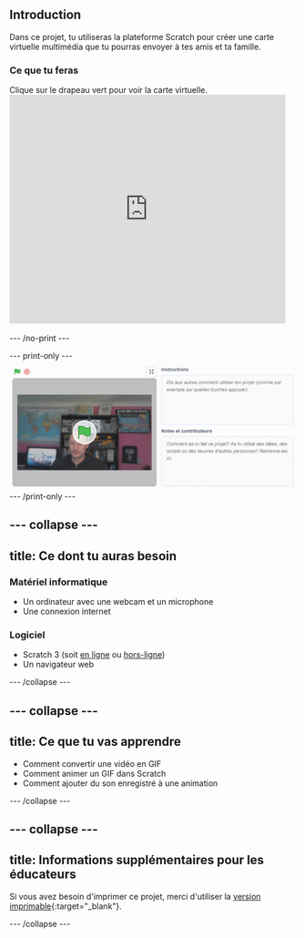 ## Introduction

Dans ce projet, tu utiliseras la plateforme Scratch pour créer une carte virtuelle multimédia que tu pourras envoyer à tes amis et ta famille.

### Ce que tu feras

Clique sur le drapeau vert pour voir la carte virtuelle. <iframe src="https://scratch.mit.edu/projects/419313682/embed" allowtransparency="true" width="485" height="402" frameborder="0" scrolling="no" allowfullscreen></iframe>

--- /no-print ---

--- print-only --- ![Complete project](images/showcase_static.png) --- /print-only ---

--- collapse ---
---
title: Ce dont tu auras besoin
---
### Matériel informatique

- Un ordinateur avec une webcam et un microphone
- Une connexion internet

### Logiciel

- Scratch 3 (soit [en ligne](http://rpf.io/scratchon) ou [hors-ligne](http://rpf.io/scratchoff))
- Un navigateur web

--- /collapse ---

--- collapse ---
---
title: Ce que tu vas apprendre
---

- Comment convertir une vidéo en GIF
- Comment animer un GIF dans Scratch
- Comment ajouter du son enregistré à une animation

--- /collapse ---

--- collapse ---
---
title: Informations supplémentaires pour les éducateurs
---

Si vous avez besoin d'imprimer ce projet, merci d'utiliser la [version imprimable](https://projects.raspberrypi.org/en/projects/av-e-card/print){:target="_blank"}.

--- /collapse ---
